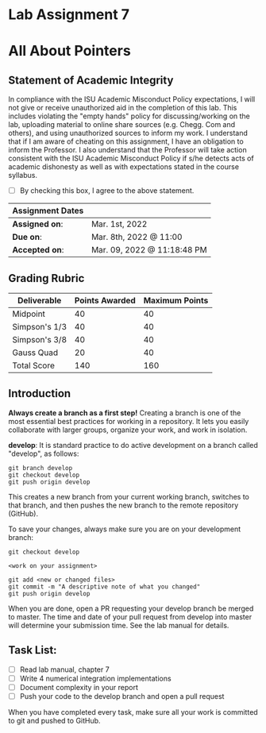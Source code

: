 # Lab Assignment 7
# All About Pointers

## Statement of Academic Integrity

In compliance with the ISU Academic Misconduct Policy expectations, I will not give or receive unauthorized aid in the completion of this lab.  This includes violating the "empty hands" policy for discussing/working on the lab, uploading material to online share sources (e.g. Chegg. Com and others), and using unauthorized sources to inform my work. I understand that if I am aware of cheating on this assignment, I have an obligation to inform the Professor. I also understand that the Professor will take action consistent with the ISU Academic Misconduct Policy if s/he detects acts of academic dishonesty as well as with expectations stated in the course syllabus.

- [ ] By checking this box, I agree to the above statement.

| Assignment Dates | |
| --- | --- |
|**Assigned on**: | Mar. 1st, 2022 |
|**Due on**: | Mar. 8th, 2022 @ 11:00 |
|**Accepted on**: | Mar. 09, 2022 @ 11:18:48 PM |


## Grading Rubric

|Deliverable | Points Awarded | Maximum Points |
|---|---|---|
| Midpoint | 40 | 40 |
| Simpson's 1/3 | 40 | 40 |
| Simpson's 3/8 | 40 | 40 |
| Gauss Quad | 20 | 40 |
| Total Score | 140 | 160 |
## Introduction

**Always create a branch as a first step!** Creating a branch is one of the most essential best practices for working in a repository. It lets you easily collaborate with larger groups, organize your work, and work in isolation.

**develop**: It is standard practice to do active development on a branch called "develop", as follows:

    git branch develop
    git checkout develop
    git push origin develop

This creates a new branch from your current working branch, switches to that branch, and then pushes the new branch to the remote repository (GitHub).

To save your changes, always make sure you are on your development branch:

    git checkout develop

    <work on your assignment>

    git add <new or changed files>
    git commit -m "A descriptive note of what you changed"
    git push origin develop

When you are done, open a PR requesting your develop branch be merged to master.
The time and date of your pull request from develop into master will determine your submission time. See the lab manual for details.


## Task List:
- [ ] Read lab manual, chapter 7
- [ ] Write 4 numerical integration implementations
- [ ] Document complexity in your report
- [ ] Push your code to the develop branch and open a pull request

When you have completed every task, make sure all your work is committed to git and pushed to GitHub.
